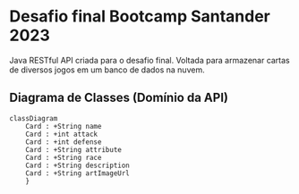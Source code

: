 # Desafio final Bootcamp Santander 2023

Java RESTful API criada para o desafio final.
Voltada para armazenar cartas de diversos jogos em um banco de dados na nuvem.

## Diagrama de Classes (Domínio da API)

```mermaid
classDiagram
    Card : +String name
    Card : +int attack
    Card : +int defense
    Card : +String attribute
    Card : +String race
    Card : +String description
    Card : +String artImageUrl
    }
```    
